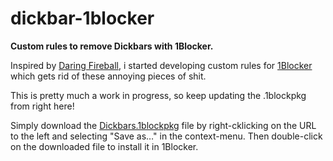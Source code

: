 # dickbar-1blocker
__Custom rules to remove Dickbars with 1Blocker.__

Inspired by [Daring Fireball](https://daringfireball.net/2017/06/medium_dickbars), i started developing custom rules for [1Blocker](https://1blocker.com) which gets rid of these annoying pieces of shit.

This is pretty much a work in progress, so keep updating the .1blockpkg from right here!

Simply download the [Dickbars.1blockpkg](https://raw.githubusercontent.com/seiz/dickbar-1blocker/master/Dickbars.1blockpkg) file by right-cklicking on the URL to the left and selecting "Save as…" in the context-menu. Then double-click on the downloaded file to install it in 1Blocker. 